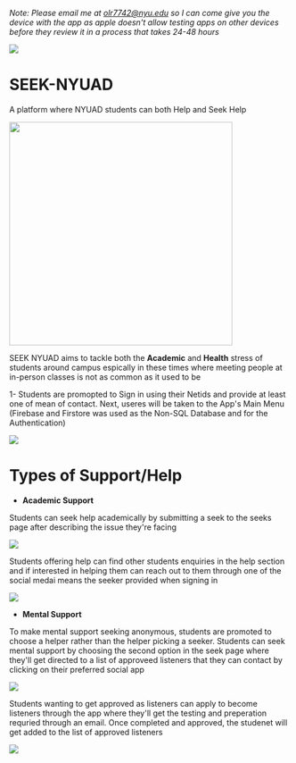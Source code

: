 *Note: Please email me at olr7742@nyu.edu so I can come give you the device with the app as apple doesn't allow testing apps on other devices before they review it in a process that takes 24-48 hours*

<img src="https://firebasestorage.googleapis.com/v0/b/seek-nyuad.appspot.com/o/left.png?alt=media&token=66717a48-6c00-45af-b2f4-609da92b7c2a" />

# SEEK-NYUAD

A platform where NYUAD students can both Help and Seek Help

<img src="https://firebasestorage.googleapis.com/v0/b/seek-nyuad.appspot.com/o/IMG_4641_iphone12black_portrait%20copy.png?alt=media&token=dea78be5-c18d-4dbe-8055-653f464bcb55" width="400" />

SEEK NYUAD aims to tackle both the **Academic** and **Health** stress of students around campus espically in these times where meeting people at in-person classes is not as common as it used to be

1- Students are promopted to Sign in using their Netids and provide at least one of mean of contact. Next, useres will be taken to the App's Main Menu (Firebase and Firstore was used as the Non-SQL Database and for the Authentication)

<img src="https://firebasestorage.googleapis.com/v0/b/seek-nyuad.appspot.com/o/FIRSTROW.png?alt=media&token=ae1eb430-a18e-43a6-99b0-4966fc1efe14"/>

# Types of Support/Help

- **Academic Support**

Students can seek help academically by submitting a seek to the seeks page after describing the issue they're facing

<img src="https://firebasestorage.googleapis.com/v0/b/seek-nyuad.appspot.com/o/SECONDROW.png?alt=media&token=2c1ff33e-b4f9-4ce4-946b-5f06d17360c4" />

Students offering help can find other students enquiries in the help section and if interested in helping them can reach out to them through one of the social medai means the seeker provided when signing in

<img src="https://firebasestorage.googleapis.com/v0/b/seek-nyuad.appspot.com/o/THIRDROW.png?alt=media&token=bcccdc2c-b18e-4179-838a-da9c12540c96" />

- **Mental Support**

To make mental support seeking anonymous, students are promoted to choose a helper rather than the helper picking a seeker. Students can seek mental support by choosing the second option in the seek page where they'll get directed to a list of approveed listeners that they can contact by clicking on their preferred social app

<img src="https://firebasestorage.googleapis.com/v0/b/seek-nyuad.appspot.com/o/FOURTHROW.png?alt=media&token=ab250a13-4d84-4b45-bd63-549fd0a9c6fa" />


Students wanting to get approved as listeners can apply to become listeners through the app where they'll get the testing and preperation requried through an email. Once completed and approved, the studenet will get added to the list of approved listeners

<img src="https://firebasestorage.googleapis.com/v0/b/seek-nyuad.appspot.com/o/LASTROW.png?alt=media&token=b50d2ace-7a36-4750-b0a6-994e2d4ea3e3" />
